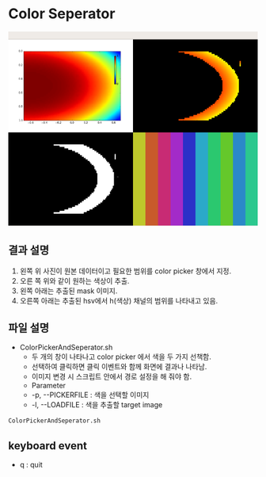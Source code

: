 # Color Seperator

![결과 이미지](./image/Result.png)

## 결과 설명
 1. 왼쪽 위 사진이 원본 데이터이고 필요한 범위를 color picker 창에서 지정.  
 2. 오른 쪽 위와 같이 원하는 색상이 추출.
 3. 왼쪽 아래는 추출된 mask 이미지.
 4. 오른쪽 아래는 추출된 hsv에서 h(색상) 채널의 범위를 나타내고 있음.
 
## 파일 설명
 * ColorPickerAndSeperator.sh
   * 두 개의 창이 나타나고 color picker 에서 색을 두 가지 선책함.
   * 선택하여 클릭하면 클릭 이벤트와 함께 화면에 결과나 나타남.
   * 이미지 변경 시 스크립트 안에서 경로 설정을 해 줘야 함.
   * Parameter
    * -p, --PICKERFILE : 색을 선택할 이미지
    * -l, --LOADFILE : 색을 추출할 target image
   
```bash 
ColorPickerAndSeperator.sh
```
    
## keyboard event
 * q : quit